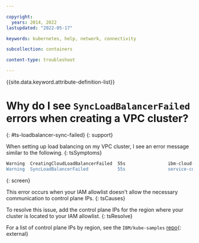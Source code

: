 ```yaml
---

copyright: 
  years: 2014, 2022
lastupdated: "2022-05-17"

keywords: kubernetes, help, network, connectivity

subcollection: containers

content-type: troubleshoot

---
```


{{site.data.keyword.attribute-definition-list}}

# Why do I see `SyncLoadBalancerFailed` errors when creating a VPC cluster?
{: #ts-loadbalancer-sync-failed}
{: support}

When setting up load balancing on my VPC cluster, I see an error message similar to the following.
{: tsSymptoms}

```sh
Warning  CreatingCloudLoadBalancerFailed  55s                ibm-cloud-provider  Error on cloud load balancer kube-<CLUSTERID>-<SERVICE_UUID> for service <NAMESPACE>/<SERVICE_NAME> with UID <SERVICE_UUID>: Failed ensuring LoadBalancer: FindLoadBalancer failed: FindLoadBalancer failed: An error occurred while performing the 'authenticate' step: 400 Bad Request [{"incidentID":"XXX","code":"XXX","description":"Error message from IAM: '401 Unauthorized. Transaction-Id: XXX Details: {\"errorCode\":\"BXNIM0430E\",\"errorMessage\":\"User login from given IP address is not permitted.\",\"errorDetails\":\"The user has configured IP address restriction for login. The given IP address 'XXXX' is not contained in the list of allowed IP addresses.\",\"context\":...,"type":"Authentication"}]
Warning  SyncLoadBalancerFailed           55s                service-controller  Error syncing load balancer: failed to ensure load balancer: Error on cloud load balancer kube-<CLUSTERID>-<SERVICE_UUID> for service <NAMESPACE>/<SERVICE_NAME> with UID <SERVICE_UUID>:: Failed ensuring LoadBalancer: FindLoadBalancer failed: FindLoadBalancer failed: An error occurred while performing the 'authenticate' step: 400 Bad Request [{"incidentID":"XXX","code":"XXX","description":"Error message from IAM: '401 Unauthorized. Transaction-Id: XXX Details: {\"errorCode\":\"BXNIM0430E\",\"errorMessage\":\"User login from given IP address is not permitted.\",\"errorDetails\":\"The user has configured IP address restriction for login. The given IP address 'XXX' is not contained in the list of allowed IP addresses.\",\"context\":...,"type":"Authentication"}]
```
{: screen}

This error occurs when your IAM allowlist doesn't allow the necessary communication to control plane IPs.
{: tsCauses}

To resolve this issue, add the control plane IPs for the region where your cluster is located to your IAM allowlist.
{: tsResolve}

For a list of control plane IPs by region, see the `IBM/kube-samples` [repo](https://github.com/IBM-Cloud/kube-samples/tree/master/control-plane-ips){: external}


